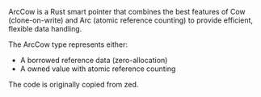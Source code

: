 ArcCow is a Rust smart pointer that combines the best features of Cow (clone-on-write) and Arc (atomic reference counting) to provide efficient, flexible data handling.

The ArcCow type represents either:

- A borrowed reference data (zero-allocation)
- A owned value with atomic reference counting


The code is originally copied from zed.
